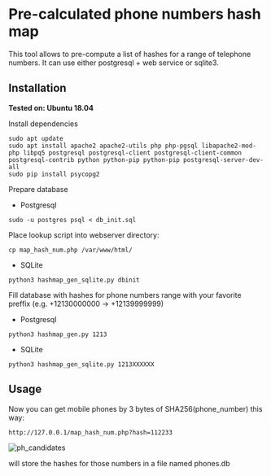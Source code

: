 # Pre-calculated phone numbers hash map

This tool allows to pre-compute a list of hashes for a range of telephone numbers. It can use either postgresql + web service or sqlite3.

## Installation

**Tested on: Ubuntu 18.04**

Install dependencies

```
sudo apt update
sudo apt install apache2 apache2-utils php php-pgsql libapache2-mod-php libpq5 postgresql postgresql-client postgresql-client-common postgresql-contrib python python-pip python-pip postgresql-server-dev-all
sudo pip install psycopg2
```

Prepare database

- Postgresql

```
sudo -u postgres psql < db_init.sql
```

Place lookup script into webserver directory:

```
cp map_hash_num.php /var/www/html/
```

- SQLite

```
python3 hashmap_gen_sqlite.py dbinit
```

Fill database with hashes for phone numbers range with your favorite preffix (e.g. +12130000000 -> +12139999999)

- Postgresql

```
python3 hashmap_gen.py 1213
```

- SQLite

```
python3 hashmap_gen_sqlite.py 1213XXXXXX
```

## Usage

Now you can get mobile phones by 3 bytes of SHA256(phone_number) this way:

```
http://127.0.0.1/map_hash_num.php?hash=112233
```

![ph_candidates](img/hash_api.png)


will store the hashes for those numbers in a file named phones.db
